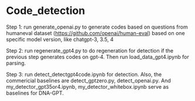 # Code_detection

Step 1: run generate_openai.py to generate codes based on questions from humaneval dataset (https://github.com/openai/human-eval) based on one specific model version, like chatgpt-3, 3.5, 4

Step 2: run regenerate_gpt4.py to do regeneration for detection if the previous step generates codes on gpt-4. Then run load_data_gpt4.ipynb for parsing.

Step 3: run detect_detectgpt4code.ipynb for detection. Also, the commericial baselines are detect_gptzero.py, detect_openai.py. And my_detector_gpt35or4.ipynb, my_detector_whitebox.ipynb serve as baselines for DNA-GPT.